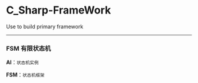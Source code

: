 # C_Sharp-FrameWork
Use to build primary framework

***

### FSM 有限状态机
**AI**：`状态机实例`

**FSM**：`状态机框架`


